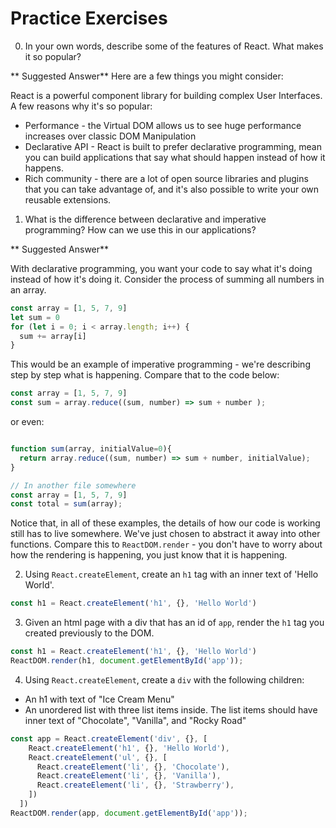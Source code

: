 # Practice Exercises 

0. In your own words, describe some of the features of React. What makes it so popular?

** Suggested Answer** Here are a few things you might consider:

React is a powerful component library for building complex User Interfaces. A few reasons why it's so popular:

  * Performance - the Virtual DOM allows us to see huge performance increases over classic DOM Manipulation
  * Declarative API - React is built to prefer declarative programming, mean you can build applications that say what should happen instead of how it happens.
  * Rich community - there are a lot of open source libraries and plugins that you can take advantage of, and it's also possible to write your own reusable extensions.

1. What is the difference between declarative and imperative programming? How can we use this in our applications?

** Suggested Answer**

With declarative programming, you want your code to say what it's doing instead of how it's doing it. Consider the process of summing all numbers in an array.

```js
const array = [1, 5, 7, 9]
let sum = 0
for (let i = 0; i < array.length; i++) {
  sum += array[i]
}
```

This would be an example of imperative programming - we're describing step by step what is happening. Compare that to the code below:

```js
const array = [1, 5, 7, 9]
const sum = array.reduce((sum, number) => sum + number );
```

or even:

```js

function sum(array, initialValue=0){
  return array.reduce((sum, number) => sum + number, initialValue);
}

// In another file somewhere
const array = [1, 5, 7, 9]
const total = sum(array);
```

Notice that, in all of these examples, the details of how our code is working still has to live somewhere. We've just chosen to abstract it away into other functions. Compare this to `ReactDOM.render` - you don't have to worry about how the rendering is happening, you just know that it is happening.

2. Using `React.createElement`, create an `h1` tag with an inner text of 'Hello World'.

```js
const h1 = React.createElement('h1', {}, 'Hello World')
```

3. Given an html page with a div that has an id of `app`, render the `h1` tag you created previously to the DOM.

```js
const h1 = React.createElement('h1', {}, 'Hello World')
ReactDOM.render(h1, document.getElementById('app'));
```

4. Using `React.createElement`, create a `div` with the following children:
  * An h1 with text of "Ice Cream Menu"
  * An unordered list with three list items inside. The list items should have inner text of "Chocolate", "Vanilla", and "Rocky Road"

```js
const app = React.createElement('div', {}, [
    React.createElement('h1', {}, 'Hello World'),
    React.createElement('ul', {}, [
      React.createElement('li', {}, 'Chocolate'),
      React.createElement('li', {}, 'Vanilla'),
      React.createElement('li', {}, 'Strawberry'),
    ])
  ])
ReactDOM.render(app, document.getElementById('app'));
```


